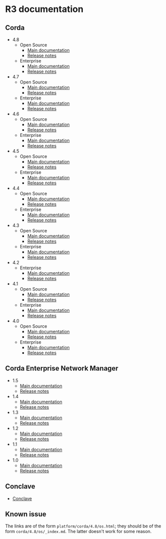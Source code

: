 # R3 documentation

## Corda

* 4.8
  * Open Source
    * [Main documentation](platform/corda/4.8/os.html)
    * [Release notes](platform/corda/4.8/os/release-notes.html)
  * Enterprise
    * [Main documentation](platform/corda/4.8/ent.html)
    * [Release notes](platform/corda/4.8/ent/release-notes-enterprise.html)
* 4.7
  * Open Source
    * [Main documentation](platform/corda/4.7/os.html)
    * [Release notes](platform/corda/4.7/os/release-notes.html)
  * Enterprise
    * [Main documentation](platform/corda/4.7/ent.html)
    * [Release notes](platform/corda/4.7/ent/release-notes-enterprise.html)
* 4.6
  * Open Source
    * [Main documentation](platform/corda/4.6/os.html)
    * [Release notes](platform/corda/4.6/os/release-notes.html)
  * Enterprise
    * [Main documentation](platform/corda/4.6/ent.html)
    * [Release notes](platform/corda/4.6/ent/release-notes-enterprise.html)
* 4.5
  * Open Source
    * [Main documentation](platform/corda/4.5/os.html)
    * [Release notes](platform/corda/4.5/os/release-notes.html)
  * Enterprise
    * [Main documentation](platform/corda/4.5/ent.html)
    * [Release notes](platform/corda/4.5/ent/release-notes-enterprise.html)
* 4.4
  * Open Source
    * [Main documentation](platform/corda/4.4/os.html)
    * [Release notes](platform/corda/4.4/os/release-notes.html)
  * Enterprise
    * [Main documentation](platform/corda/4.4/ent.html)
    * [Release notes](platform/corda/4.4/ent/release-notes-enterprise.html)
* 4.3
  * Open Source
    * [Main documentation](platform/corda/4.3/os.html)
    * [Release notes](platform/corda/4.3/os/release-notes.html)
  * Enterprise
    * [Main documentation](platform/corda/4.3/ent.html)
    * [Release notes](platform/corda/4.3/ent/release-notes-enterprise.html)
* 4.2
  * Enterprise
    * [Main documentation](platform/corda/4.2/ent.html)
    * [Release notes](platform/corda/4.2/ent/release-notes-enterprise.html)
* 4.1
  * Open Source
    * [Main documentation](platform/corda/4.1/os.html)
    * [Release notes](platform/corda/4.1/os/release-notes.html)
  * Enterprise
    * [Main documentation](platform/corda/4.1/ent.html)
    * [Release notes](platform/corda/4.1/ent/release-notes-enterprise.html)
* 4.0
  * Open Source
    * [Main documentation](platform/corda/4.0/os.html)
    * [Release notes](platform/corda/4.0/os/release-notes.html)
  * Enterprise
    * [Main documentation](platform/corda/4.0/ent.html)
    * [Release notes](platform/corda/4.0/ent/release-notes-enterprise.html)

## Corda Enterprise Network Manager

* 1.5
  * [Main documentation](platform/corda/1.5/cenm.html)
  * [Release notes](platform/corda/1.5/cenm/release-notes.html)
* 1.4
  * [Main documentation](platform/corda/1.4/cenm.html)
  * [Release notes](platform/corda/1.4/cenm/release-notes.html)
* 1.3
  * [Main documentation](platform/corda/1.3/cenm.html)
  * [Release notes](platform/corda/1.3/cenm/release-notes.html)
* 1.2
  * [Main documentation](platform/corda/1.2/cenm.html)
  * [Release notes](platform/corda/1.2/cenm/release-notes.html)
* 1.1
  * [Main documentation](platform/corda/1.1/cenm.html)
  * [Release notes](platform/corda/1.1/cenm/release-notes.html)
* 1.0
  * [Main documentation](platform/corda/1.0/cenm.html)
  * [Release notes](platform/corda/1.0/cenm/release-notes.html)

## Conclave

* [Conclave](conclave.html)


## Known issue

The links are of the form `platform/corda/4.8/os.html`; they should be of the form `corda/4.8/os/_index.md`. The latter doesn't work for some reason.
